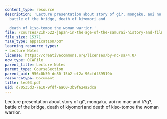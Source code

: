 ```yaml
---
content_type: resource
description: 'Lecture presentation about story of gi?, mongaku, aoi no mae and k?g?,
  battle of the bridge, death of kiyomori and

  death of kiso-tomoe the woman warrior.'
file: /courses/21h-522-japan-in-the-age-of-the-samurai-history-and-film-fall-2006/d70535d37e109fdfaa603b9f624a2dca_lec03.pdf
file_size: 15371
file_type: application/pdf
learning_resource_types:
- Lecture Notes
license: https://creativecommons.org/licenses/by-nc-sa/4.0/
ocw_type: OCWFile
parent_title: Lecture Notes
parent_type: CourseSection
parent_uid: 956c0b50-de80-15b2-ef2a-96cfdf39519b
resourcetype: Document
title: lec03.pdf
uid: d70535d3-7e10-9fdf-aa60-3b9f624a2dca
---
```

Lecture presentation about story of gi?, mongaku, aoi no mae and k?g?, battle of the bridge, death of kiyomori and
death of kiso-tomoe the woman warrior.